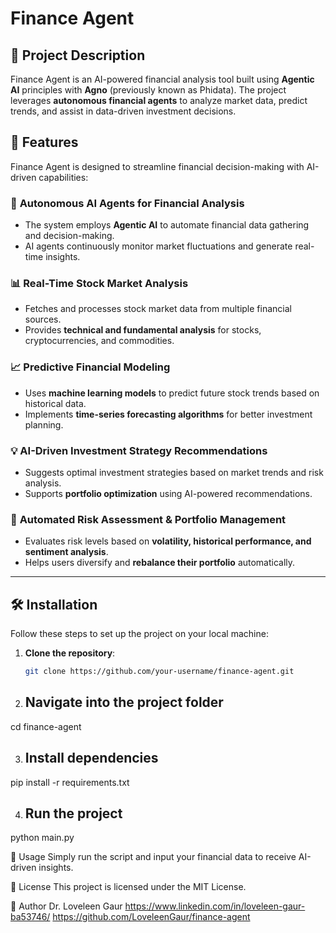 # Finance Agent

## 📌 Project Description
Finance Agent is an AI-powered financial analysis tool built using **Agentic AI** principles with **Agno** (previously known as Phidata). The project leverages **autonomous financial agents** to analyze market data, predict trends, and assist in data-driven investment decisions.

## 🚀 Features
Finance Agent is designed to streamline financial decision-making with AI-driven capabilities:

### 🔹 **Autonomous AI Agents for Financial Analysis**
- The system employs **Agentic AI** to automate financial data gathering and decision-making.
- AI agents continuously monitor market fluctuations and generate real-time insights.

### 📊 **Real-Time Stock Market Analysis**
- Fetches and processes stock market data from multiple financial sources.
- Provides **technical and fundamental analysis** for stocks, cryptocurrencies, and commodities.

### 📈 **Predictive Financial Modeling**
- Uses **machine learning models** to predict future stock trends based on historical data.
- Implements **time-series forecasting algorithms** for better investment planning.

### 💡 **AI-Driven Investment Strategy Recommendations**
- Suggests optimal investment strategies based on market trends and risk analysis.
- Supports **portfolio optimization** using AI-powered recommendations.

### 🏦 **Automated Risk Assessment & Portfolio Management**
- Evaluates risk levels based on **volatility, historical performance, and sentiment analysis**.
- Helps users diversify and **rebalance their portfolio** automatically.

---

## 🛠 Installation

Follow these steps to set up the project on your local machine:

1. **Clone the repository**:
   ```bash
   git clone https://github.com/your-username/finance-agent.git

2. ## Navigate into the project folder
cd finance-agent

3. ## Install dependencies
pip install -r requirements.txt

4. ## Run the project
python main.py
   
📖 Usage
Simply run the script and input your financial data to receive AI-driven insights.

🎯 License
This project is licensed under the MIT License.

👤 Author
Dr. Loveleen Gaur
https://www.linkedin.com/in/loveleen-gaur-ba53746/
https://github.com/LoveleenGaur/finance-agent
